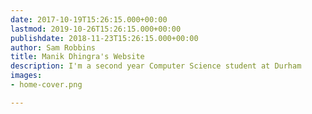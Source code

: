 ```yaml
---
date: 2017-10-19T15:26:15.000+00:00
lastmod: 2019-10-26T15:26:15.000+00:00
publishdate: 2018-11-23T15:26:15.000+00:00
author: Sam Robbins
title: Manik Dhingra's Website
description: I'm a second year Computer Science student at Durham
images:
- home-cover.png

---
```

